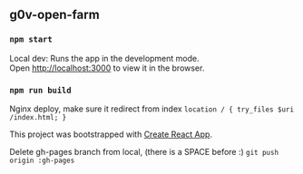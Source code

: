 ## g0v-open-farm

### `npm start`

Local dev:
Runs the app in the development mode.<br>
Open [http://localhost:3000](http://localhost:3000) to view it in the browser.

### `npm run build`

Nginx deploy, make sure it redirect from index
`location / { try_files $uri /index.html; }`

This project was bootstrapped with [Create React App](https://github.com/facebook/create-react-app).

Delete gh-pages branch from local, (there is a SPACE before :)
`git push origin :gh-pages`
